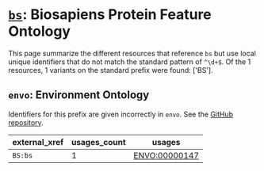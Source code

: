 # [`bs`](https://bioregistry.io/bs): Biosapiens Protein Feature Ontology

This page summarize the different resources that reference `bs`
but use local unique identifiers that do not match the standard pattern of
`^\d+$`. Of the 1 resources,
1 variants on the standard prefix were found: ['BS'].

## `envo`: Environment Ontology

Identifiers for this prefix are given incorrectly in `envo`. See the [GitHub repository](https://github.com/EnvironmentOntology/envo).

| external_xref   |   usages_count | usages                                                        |
|-----------------|----------------|---------------------------------------------------------------|
| `BS:bs`         |              1 | [ENVO:00000147](http://purl.obolibrary.org/obo/ENVO_00000147) |

